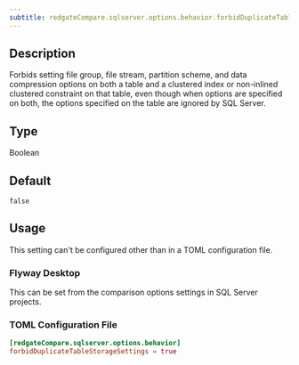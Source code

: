 ```yaml
---
subtitle: redgateCompare.sqlserver.options.behavior.forbidDuplicateTableStorageSettings
---
```


## Description

Forbids setting file group, file stream, partition scheme, and data compression options on both a table and a clustered index or non-inlined clustered constraint on that table, even though when options are specified on both, the options specified on the table are ignored by SQL Server.

## Type

Boolean

## Default

`false`

## Usage

This setting can't be configured other than in a TOML configuration file.

### Flyway Desktop

This can be set from the comparison options settings in SQL Server projects.

### TOML Configuration File

```toml
[redgateCompare.sqlserver.options.behavior]
forbidDuplicateTableStorageSettings = true
```
